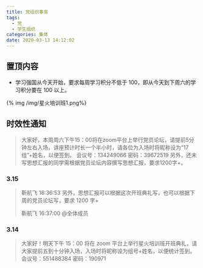 ```yaml
---
title: 党组织事务
tags:
  - 党
  - 学生组织
categories: 集体
date: 2020-03-13 14:12:02
---
```


## 置顶内容

- 学习强国从今天开始，要求每周学习积分不低于 100，即从今天到下周六的学习积分要在 100 以上。

{% img /img/星火培训班1.png%}

<!--more-->

## 时效性通知

> 大家好，本周周六下午15：00将在zoom平台上举行党员论坛，请提前5分钟左右入场，讲座预计时长一个半小时，请各位为入场时将昵称设为“17组”+姓名，以便签到。
> 会议号：134249066
> 密码：39672519
> 另外，还未写思想汇报的同学需根据党员论坛内容撰写思想汇报，要求1200字+。

### 3.15

> 靳航飞 16:36:53
> 另外，思想汇报可以根据这次开班典礼写，也可以根据下周的党员论坛写，要求 1200 字+
>
> 靳航飞 16:37:00
> @全体成员

### 3.14

> 大家好！明天下午 15：00 将在 zoom 平台上举行星火培训班开班典礼，请大家提前五到十分钟入场，入场时将昵称设为组号+姓名，以便统计签到。
> 会议号：551488384
> 密码：190971

